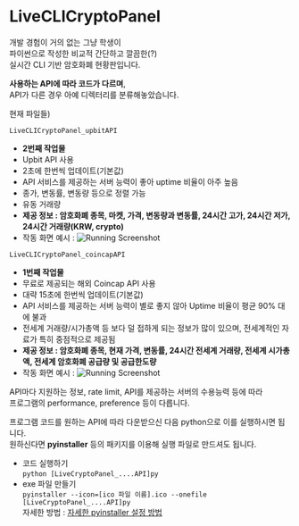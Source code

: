 # LiveCLICryptoPanel
개발 경험이 거의 없는 그냥 학생이  
파이썬으로 작성한 비교적 간단하고 깔끔한(?)  
실시간 CLI 기반 암호화폐 현황판입니다.

**사용하는 API에 따라 코드가 다르며**,  
API가 다른 경우 아예 디렉터리를 분류해놓았습니다.

현재 파일들)

```LiveCLICryptoPanel_upbitAPI```  
 - **2번째 작업물**
 - Upbit API 사용  
 - 2초에 한번씩 업데이트(기본값)
 - API 서비스를 제공하는 서버 능력이 좋아 uptime 비율이 아주 높음
 - 종가, 변동률, 변동량 등으로 정렬 가능
 - 유동 거래량
 - **제공 정보 : 암호화폐 종목, 마켓, 가격, 변동량과 변동률, 24시간 고가, 24시간 저가, 24시간 거래량(KRW, crypto)**
 - 작동 화면 예시 : ![Running Screenshot](https://github.com/x3onkait/LiveCLICryptoPanel/blob/main/Running%20Screenshot/LiveCLICryptoPanel_upbitAPI/2021-09-01%20162416.png)

```LiveCLICryptoPanel_coincapAPI```  
 - **1번째 작업물**
 - 무료로 제공되는 해외 Coincap API 사용
 - 대략 15초에 한번씩 업데이트(기본값)
 - API 서비스를 제공하는 서버 능력이 별로 좋지 않아 Uptime 비율이 평균 90% 대에 불과
 - 전세계 거래량/시가총액 등 보다 덜 접하게 되는 정보가 많이 있으며, 전세계적인 자료가 특히 중점적으로 제공됨
 - **제공 정보 : 암호화폐 종목, 현재 가격, 변동률, 24시간 전세계 거래량, 전세계 시가총액, 전세계 암호화폐 공급량 및 공급한도량**
 - 작동 화면 예시 : ![Running Screenshot](https://github.com/x3onkait/LiveCLICryptoPanel/blob/main/Running%20Screenshot/LiveCLICryptoPanel_coincapAPI/2021-09-01%20162622.png)

API마다 지원하는 정보, rate limit, API를 제공하는 서버의 수용능력 등에 따라  
프로그램의 performance, preference 등이 다릅니다.  

프로그램 코드를 원하는 API에 따라 다운받으신 다음 python으로 이를 실행하시면 됩니다.  
원하신다면 **pyinstaller** 등의 패키지를 이용해 실행 파일로 만드셔도 됩니다.  

- 코드 실행하기  
  ```python [LiveCryptoPanel_....API]py```  
- exe 파일 만들기  
  ``` pyinstaller --icon=[ico 파일 이름].ico --onefile [LiveCryptoPanel_....API]py ```  
  자세한 방법 : [자세한 pyinstaller 설정 방법](https://hongku.tistory.com/338)
